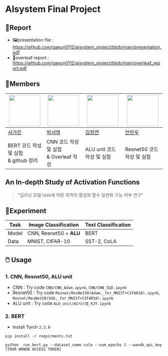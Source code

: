 # AIsystem Final Project


## 📝Report
* 🖼️presentation file : https://github.com/gaeun0112/aisystem_project/blob/main/presentation.pdf
* 🌱overleaf report : https://github.com/gaeun0112/aisystem_project/blob/main/overleaf_report.pdf


## 👥Members


|<img src='https://avatars.githubusercontent.com/u/85860941?v=4' height=100 width=100px></img>|<img src='https://avatars.githubusercontent.com/u/87682189?v=4' height=100 width=100px></img>|<img src='https://avatars.githubusercontent.com/u/100858094?v=4' height=100 width=100px></img>|<img src='https://avatars.githubusercontent.com/u/145880572?v=4' height=100 width=100px></img>|
| --- | --- | --- | --- |
| [서가은](https://github.com/gaeun0112) | [박서영](https://github.com/0o1ong) | [김정연](https://github.com/Kimtona) | [안민우](https://github.com/MWAhn991001) |
| BERT 코드 작성 및 실험<br/> & github 정리| CNN 코드 작성 및 실험 <br/> & Overleaf 작성 | ALU unit 코드 작성 및 실험 | Resnet50 코드 작성 및 실험 |


## An In-depth Study of Activation Functions
> "딥러닝 모델 task에 따른 최적의 활성화 함수 일반화 가능 여부 연구"


## 🔬Experiment
| Task | Image Classification | Text Classification |
| --- | --- | --- |
| Model | CNN, Resnet50 + **ALU** | BERT |
| Data | MNIST, CIFAR-10 | SST-2, CoLA |

## 🖱️ Usage
### 1. CNN, Resnet50, ALU unit
* CNN : Try code `CNN/CNN_Adam.ipynb`, `CNN/CNN_SGD.ipynb`
* Resnet50 : Try code `Resnet/ResNet50(Adam,_for_MNIST+CIFAR10).ipynb`, `Resnet/ResNet50(SGD,_for_MNIST+CIFAR10).ipynb`
* ALU unit : Try code `ALU_unit/AI시스템_KJY.ipynb`

### 2. BERT
* Install Torch `2.3.0`
```
pip install -r requirments.txt
```
```
python  run_bert.py --dataset_name cola --num_epochs 1 --wandb_api_key [YOUR WANDB ACCESS TOKEN]
```
